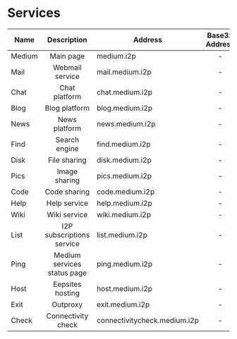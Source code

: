 # Services

| Name   	| Description                 	| Address                      	| Base32 Address 	| Availability 	|
|--------	|:-----------------------------:|------------------------------	|:---------------:|:-------------:|
| Medium 	| Main page                   	| medium.i2p                   	| -              	| -            	|
| Mail   	| Webmail service             	| mail.medium.i2p              	| -              	| -            	|
| Chat   	| Chat platform               	| chat.medium.i2p              	| -              	| -            	|
| Blog   	| Blog platform               	| blog.medium.i2p              	| -              	| -            	|
| News   	| News platform               	| news.medium.i2p              	| -              	| -            	|
| Find   	| Search engine               	| find.medium.i2p              	| -              	| -            	|
| Disk   	| File sharing                	| disk.medium.i2p              	| -              	| -            	|
| Pics   	| Image sharing               	| pics.medium.i2p              	| -              	| -            	|
| Code   	| Code sharing                	| code.medium.i2p              	| -              	| -            	|
| Help   	| Help service                	| help.medium.i2p              	| -              	| -            	|
| Wiki   	| Wiki service                	| wiki.medium.i2p              	| -              	| -            	|
| List   	| I2P subscriptions service   	| list.medium.i2p              	| -              	|              	|
| Ping   	| Medium services status page 	| ping.medium.i2p              	| -              	| -            	|
| Host   	| Eepsites hosting            	| host.medium.i2p              	| -              	| -            	|
| Exit   	| Outproxy                    	| exit.medium.i2p              	| -              	| -            	|
| Check  	| Connectivity check          	| connectivitycheck.medium.i2p 	| -              	| -            	|
